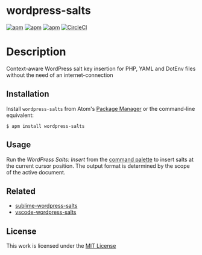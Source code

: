 # wordpress-salts

[![apm](https://flat.badgen.net/apm/license/wordpress-salts)](https://atom.io/packages/wordpress-salts)
[![apm](https://flat.badgen.net/apm/v/wordpress-salts)](https://atom.io/packages/wordpress-salts)
[![apm](https://flat.badgen.net/apm/dl/wordpress-salts)](https://atom.io/packages/wordpress-salts)
[![CircleCI](https://flat.badgen.net/circleci/github/idleberg/atom-wordpress-salts)](https://circleci.com/gh/idleberg/atom-wordpress-salts)

# Description

Context-aware WordPress salt key insertion for PHP, YAML and DotEnv files without the need of an internet-connection

## Installation

Install `wordpress-salts` from Atom's [Package Manager](http://flight-manual.atom.io/using-atom/sections/atom-packages/) or the command-line equivalent:

`$ apm install wordpress-salts`

## Usage

Run the *WordPress Salts: Insert* from the [command palette](http://flight-manual.atom.io/getting-started/sections/atom-basics/#_command_palette) to insert salts at the current cursor position. The output format is determined by the scope of the active document.

## Related

- [sublime-wordpress-salts](https://github.com/idleberg/sublime-wordpress-salts)
- [vscode-wordpress-salts](https://marketplace.visualstudio.com/items?itemName=idleberg.wordpress-salts)

## License

This work is licensed under the [MIT License](LICENSE)
